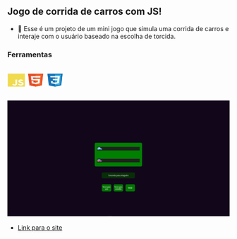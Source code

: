 ## Jogo de corrida de carros com JS!
- 🏁 Esse é um projeto de um mini jogo que simula uma corrida de carros e interaje com o usuário baseado na escolha de torcida.

### Ferramentas
<div style="display: inline_block"> <br>
  <img align="center" alt="LuisFabiano-JS" height="30" width="40" src="https://raw.githubusercontent.com/devicons/devicon/master/icons/javascript/javascript-plain.svg" />
  <img align="center" alt="LuisFabiano-HTML" height="30" width="40" src="https://raw.githubusercontent.com/devicons/devicon/master/icons/html5/html5-original.svg" />
  <img align="center" alt="LuisFabiano-CSS" height="30" width="40" src="https://raw.githubusercontent.com/devicons/devicon/master/icons/css3/css3-original.svg" />
  
  
</div>
<br>

![Foto do site](/corridadecarros.png)

- [Link para o site](https://corridadecarros.vercel.app)
